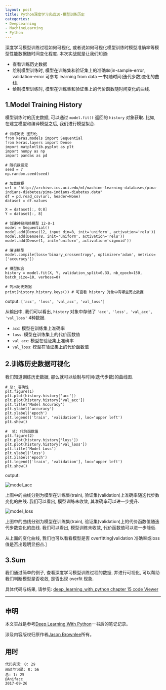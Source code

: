 ```yaml
---
layout: post
title: Python深度学习实战10-模型训练历史
categories:
- DeepLearning
- MachineLearning
- Python
---
```

深度学习模型训练过程如何可视化, 或者说如何可视化模型训练时模型准确率等模型性能数据随时间变化程度. 本次实战就是让我们知道:

- 查看训练历史数据
- 绘制模型训练时, 模型在训练集和验证集上的准确率(in-sample-error, validation-error 可参考 learning from data 一书)随时间(迭代步数)变化的曲线.
- 绘制模型训练时, 模型在训练集和验证集上的代价函数随时间变化的曲线.

## 1.Model Training History

模型训练时的历史数据, 可以通过 `model.fit()` 返回的 `history` 对象获取. 比如, 在建立模型和编译模型之后, 我们进行模型拟合.

```
# 训练历史 图形化
from keras.models import Sequential
from keras.layers import Dense
import matplotlib.pyplot as plt
import numpy as np
import pandas as pd

# 随机数设定
seed = 7
np.random.seed(seed)

# 加载数据
url = "http://archive.ics.uci.edu/ml/machine-learning-databases/pima-indians-diabetes/pima-indians-diabetes.data"
df = pd.read_csv(url, header=None)
dataset = df.values

X = dataset[:, 0:8]
Y = dataset[:, 8]

# 创建神经网络模型 12-8-1
model = Sequential()
model.add(Dense(12, input_dim=8, init='uniform', activation='relu'))
model.add(Dense(8, init='uniform', activation='relu'))
model.add(Dense(1, init='uniform', activation='sigmoid'))

# 编译模型
model.compile(loss='binary_crossentropy', optimizer='adam', metrics=['accuracy'])

# 模型拟合
history = model.fit(X, Y, validation_split=0.33, nb_epoch=150, batch_size=10, verbose=0)

# 列出历史数据
print(history.history.keys()) # 可查看 history 对象中有哪些历史数据
```

output: `['acc', 'loss', 'val_acc', 'val_loss']`

从输出中, 我们可以看出, `history` 对象中存储了 `'acc', 'loss', 'val_acc', 'val_loss'` 4种数据.

- `acc`: 模型在训练集上准确率
- `loss`: 模型在训练集上的代价函数值
- `val_acc`: 模型在验证集上准确率
- `val_loss`: 模型在验证集上的代价函数值

## 2.训练历史数据可视化

我们知道训练历史数据, 那么就可以绘制与时间(迭代步数)的曲线图.

```
# 总: 准确性
plt.figure(1)
plt.plot(history.history['acc'])
plt.plot(history.history['val_acc'])
plt.title('Model Accuracy')
plt.ylabel('accuracy')
plt.xlabel('epoch')
plt.legend(['train', 'validation'], loc='upper left')
plt.show()

#  总: 代价函数值
plt.figure(2)
plt.plot(history.history['loss'])
plt.plot(history.history['val_loss'])
plt.title('Model Loss')
plt.ylabel('loss')
plt.xlabel('epoch')
plt.legend(['train', 'validation'], loc='upper left')
plt.show()
```

output:

![model_acc](https://dn-learnml.qbox.me/image/ai/dlwp_ch15_model_acc.png)

上图中的曲线分别为模型在训练集(train), 验证集(validation)上准确率随迭代步数变化的曲线. 我们可以看出, 模型训练未收敛, 其准确率可以进一步提升.

![model_loss](https://dn-learnml.qbox.me/image/ai/dlwp_ch15_model_loss.png)

上图中的曲线分别为模型在训练集(train), 验证集(validation)上的代价函数值随迭代步数变化的曲线. 我们可以看出, 模型训练未收敛, 代价函数值可以进一步降低.

从上面的变化曲线, 我们也可以看看模型是否 overfitting[validation 准确率或loss值是否出现明显拐点.]

## 3.Sum

我们通过简单的例子, 查看深度学习模型训练过程的数据, 并进行可视化, 可以帮助我们判断模型是否收敛, 是否出现 overfit 现象.

具体代码与结果, 请参见: [deep_learning_with_python chapter 15 code Viewer](https://nbviewer.jupyter.org/github/JeremiahZhang/gopython/blob/master/AI/deep-learning-with-python/ch_15_understand_model_behavior_during_train_by_plotting_history.ipynb)

---

## 申明

本文实战是参考[Deep Learning With Python](https://machinelearningmastery.com/deep-learning-with-python/)一书后的笔记记录。

涉及内容版权归原作者[Jason Brownlee](http://machinelearningmastery.com/about/)所有。

## 用时

```
代码实现: 0: 29
阅读与记录: 0: 56
总: 1: 25
@Anifacc
2017-09-26
```
